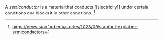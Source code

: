 A *semiconductor* is a material that conducts [[electricity]] under certain conditions and blocks it in other conditions. [^1]

[^1]: https://news.stanford.edu/stories/2023/09/stanford-explainer-semiconductors